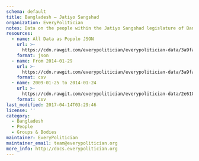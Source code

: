 ```yaml
---
schema: default
title: Bangladesh — Jatiyo Sangshad
organization: EveryPolitician
notes: Data on the people within the Jatiyo Sangshad legislature of Bangladesh.
resources:
  - name: All Data as Popolo JSON
    url: >-
      https://cdn.rawgit.com/everypolitician/everypolitician-data/3a9faabb4895dad3c5d0d397cfe78f44f0e3fa59/data/Bangladesh/House/ep-popolo-v1.0.json
    format: json
  - name: From 2014-01-29
    url: >-
      https://cdn.rawgit.com/everypolitician/everypolitician-data/3a9faabb4895dad3c5d0d397cfe78f44f0e3fa59/data/Bangladesh/House/term-10.csv
    format: csv
  - name: 2009-01-25 to 2014-01-24
    url: >-
      https://cdn.rawgit.com/everypolitician/everypolitician-data/2e610b1cbd69d99c3f01e05a11698971d19c43f2/data/Bangladesh/House/term-9.csv
    format: csv
last_modified: 2017-04-14T03:29:46
license: ''
category:
  - Bangladesh
  - People
  - Groups & Bodies
maintainer: EveryPolitician
maintainer_email: team@everypolitician.org
more_info: http://docs.everypolitician.org
---
```

